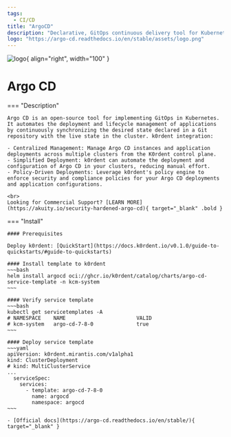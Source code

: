 ```yaml
---
tags:
  - CI/CD
title: "ArgoCD"
description: "Declarative, GitOps continuous delivery tool for Kubernetes."
logo: "https://argo-cd.readthedocs.io/en/stable/assets/logo.png"
---
```

![logo](https://argo-cd.readthedocs.io/en/stable/assets/logo.png){ align="right", width="100" }
# Argo CD

=== "Description"

    Argo CD is an open-source tool for implementing GitOps in Kubernetes. It automates the deployment and lifecycle management of applications by continuously synchronizing the desired state declared in a Git repository with the live state in the cluster. k0rdent integration:

    - Centralized Management: Manage Argo CD instances and application deployments across multiple clusters from the K0rdent control plane. 
    - Simplified Deployment: k0rdent can automate the deployment and configuration of Argo CD in your clusters, reducing manual effort.
    - Policy-Driven Deployments: Leverage k0rdent's policy engine to enforce security and compliance policies for your Argo CD deployments and application configurations.

    <br>
    Looking for Commercial Support? [LEARN MORE](https://akuity.io/security-hardened-argo-cd){ target="_blank" .bold }
    

=== "Install"

    #### Prerequisites

    Deploy k0rdent: [QuickStart](https://docs.k0rdent.io/v0.1.0/guide-to-quickstarts/#guide-to-quickstarts)

    #### Install template to k0rdent
    ~~~bash
    helm install argocd oci://ghcr.io/k0rdent/catalog/charts/argo-cd-service-template -n kcm-system
    ~~~

    #### Verify service template
    ~~~bash
    kubectl get servicetemplates -A
    # NAMESPACE    NAME                       VALID
    # kcm-system   argo-cd-7-8-0              true
    ~~~

    #### Deploy service template
    ~~~yaml
    apiVersion: k0rdent.mirantis.com/v1alpha1
    kind: ClusterDeployment
    # kind: MultiClusterService
    ...
      serviceSpec:
        services:
          - template: argo-cd-7-8-0
            name: argocd
            namespace: argocd
    ~~~

    - [Official docs](https://argo-cd.readthedocs.io/en/stable/){ target="_blank" }
